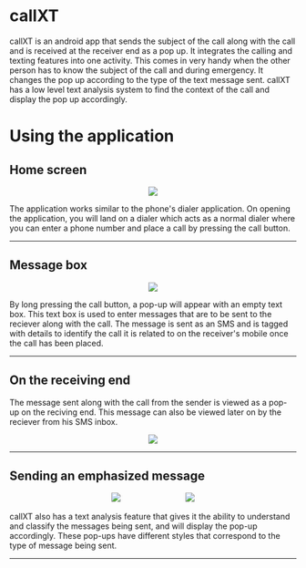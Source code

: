 # callXT

callXT is an android app that sends the subject of the call along with the call and is received at the receiver end as a pop up. It integrates the calling and texting features into one activity. This comes in very handy when the other person has to know the subject of the call and during emergency. It changes the pop up according to the type of the text message sent. callXT has a low level text analysis system to find the context of the call and display the pop up accordingly.

# Using the application


## Home screen

<p align="center">
  <img src="https://github.com/deafeningSilence/callXT/blob/master/screenshots/screenshot4.jpg">
</p>

The application works similar to the phone's dialer application. On opening the application, you will land on a dialer which acts as a normal dialer where you can enter a phone number and place a call by pressing the call button. 

---

## Message box

<p align="center">
  <img src="https://github.com/deafeningSilence/callXT/blob/master/screenshots/screenshot3.jpeg">
</p>

By long pressing the call button, a pop-up will appear with an empty text box. This text box is used to enter messages that are to be sent to the reciever along with the call. The message is sent as an SMS and is tagged with details to identify the call it is related to on the receiver's mobile once the call has been placed.

---

## On the receiving end

The message sent along with the call from the sender is viewed as a pop-up on the reciving end. This message can also be viewed later on by the reciever from his SMS inbox.

<p align="center">
  <img src="https://github.com/deafeningSilence/callXT/blob/master/screenshots/screenshot2.jpeg">
</p>

---

## Sending an emphasized message

<p align="center">
  <img src="https://github.com/deafeningSilence/callXT/blob/master/screenshots/screenshot5.jpeg">
  &nbsp;&nbsp;&nbsp;&nbsp;&nbsp;&nbsp;&nbsp;&nbsp;&nbsp;&nbsp;&nbsp;&nbsp;&nbsp;&nbsp;&nbsp;&nbsp;&nbsp;&nbsp;&nbsp;&nbsp;&nbsp;&nbsp;&nbsp;&nbsp;&nbsp;&nbsp;&nbsp;
  <img src="https://github.com/deafeningSilence/callXT/blob/master/screenshots/screenshot1.jpg">
</p>

callXT also has a text analysis feature that gives it the ability to understand and classify the messages being sent, and will display the pop-up accordingly. These pop-ups have different styles that correspond to the type of message being sent.

---
